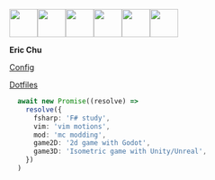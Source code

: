 <img src="https://cdn.7tv.app/emote/651c53a939bda127a3225b1f/4x.webp" width="50"/><img src="https://cdn.7tv.app/emote/6309e73ffe72a7a37ff476f5/4x.webp" height="50"/><img src="https://cdn.7tv.app/emote/6501ea45bad3f314ff03f597/4x.webp" height="50"/><img src="https://cdn.7tv.app/emote/61bb3d5cfba91c72ead6fa36/4x.webp" height="50"/><img src="https://cdn.7tv.app/emote/621db6feb825598c205c6f36/4x.webp" height="50"/><img src="https://cdn.7tv.app/emote/60b40a52a30f50ff196abc1b/4x.webp" height="50"/>

**Eric Chu**

 [Config](https://github.com/eric-k-chu/config)

 [Dotfiles](https://github.com/eric-k-chu/dotfiles)

```ts
  await new Promise((resolve) =>
    resolve({
      fsharp: 'F# study',
      vim: 'vim motions',
      mod: 'mc modding',
      game2D: '2d game with Godot',
      game3D: 'Isometric game with Unity/Unreal',
    })
  )
```
